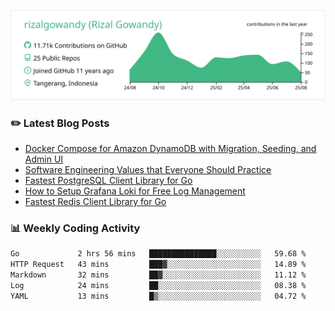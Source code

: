![profile-details](profile-summary-card-output/vue/0-profile-details.svg)

### :pencil2: Latest Blog Posts
<!-- BLOG-POST-LIST:START -->
- [Docker Compose for Amazon DynamoDB with Migration, Seeding, and Admin UI](https://medium.com/geekculture/docker-compose-for-amazon-dynamodb-with-migration-seeding-and-admin-ui-db11a348cc6a?source=rss-5763b0f1aba6------2)
- [Software Engineering Values that Everyone Should Practice](https://levelup.gitconnected.com/software-engineering-values-that-everyone-should-practice-c980d00cd103?source=rss-5763b0f1aba6------2)
- [Fastest PostgreSQL Client Library for Go](https://levelup.gitconnected.com/fastest-postgresql-client-library-for-go-579fa97909fb?source=rss-5763b0f1aba6------2)
- [How to Setup Grafana Loki for Free Log Management](https://levelup.gitconnected.com/how-to-setup-grafana-loki-for-free-log-management-ceb60558503c?source=rss-5763b0f1aba6------2)
- [Fastest Redis Client Library for Go](https://levelup.gitconnected.com/fastest-redis-client-library-for-go-7993f618f5ab?source=rss-5763b0f1aba6------2)
<!-- BLOG-POST-LIST:END -->

### 📊 Weekly Coding Activity
<!--START_SECTION:waka-->

```txt
Go             2 hrs 56 mins   ███████████████░░░░░░░░░░   59.68 %
HTTP Request   43 mins         ███▓░░░░░░░░░░░░░░░░░░░░░   14.89 %
Markdown       32 mins         ██▓░░░░░░░░░░░░░░░░░░░░░░   11.12 %
Log            24 mins         ██░░░░░░░░░░░░░░░░░░░░░░░   08.38 %
YAML           13 mins         █▒░░░░░░░░░░░░░░░░░░░░░░░   04.72 %
```

<!--END_SECTION:waka-->
